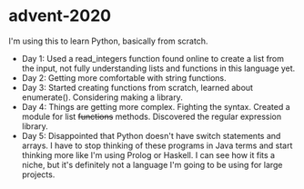# advent-2020
I'm using this to learn Python, basically from scratch.

- Day 1: Used a read_integers function found online to create a list from the input, not fully understanding lists and functions in this language yet.
- Day 2: Getting more comfortable with string functions.
- Day 3: Started creating functions from scratch, learned about enumerate(). Considering making a library.
- Day 4: Things are getting more complex. Fighting the syntax. Created a module for list ~~functions~~ methods. Discovered the regular expression library.
- Day 5: Disappointed that Python doesn't have switch statements and arrays. I have to stop thinking of these programs in Java terms and start thinking more like I'm using Prolog or Haskell. I can see how it fits a niche, but it's definitely not a language I'm going to be using for large projects.